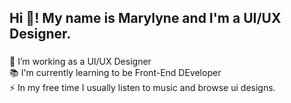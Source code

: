 <h2 align="left">Hi 👋! My name is Marylyne and I'm a UI/UX Designer.</h2>

###

<p align="left">🔭 I’m working as a UI/UX Designer<br> 📚 I'm currently learning to be Front-End DEveloper<br> ⚡ In my free time I usually listen to music and browse ui designs.</p>

###

